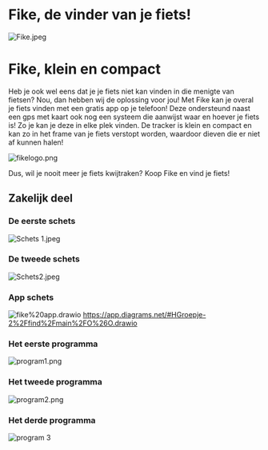 # Fike, de vinder van je fiets!

![Fike.jpeg](Fike.jpeg)



# Fike, klein en compact
Heb je ook wel eens dat je je fiets niet kan vinden in die menigte van fietsen? Nou, dan hebben wij de oplossing voor jou! Met Fike kan je overal je fiets vinden met een gratis app op je telefoon! Deze ondersteund naast een gps met kaart ook nog een systeem die aanwijst waar en hoever je fiets is! Zo je kan je deze in elke plek vinden. De tracker is klein en compact en kan zo in het frame van je fiets verstopt worden, waardoor dieven die er niet af kunnen halen!


![fikelogo.png](fikelogo.png)

Dus, wil je nooit meer je fiets kwijtraken? Koop Fike en vind je fiets!

## Zakelijk deel

### De eerste schets
![Schets 1.jpeg](Schets%201.jpeg)


### De tweede schets
![Schets2.jpeg](Schets2.jpeg)


### App schets
![fike%20app.drawio](fike%20app.drawio)
https://app.diagrams.net/#HGroepje-2%2Ffind%2Fmain%2FO%26O.drawio

### Het eerste programma
![program1.png](program1.png)


### Het tweede programma
![program2.png](program2.png)


### Het derde programma
![program 3](program3.png)





